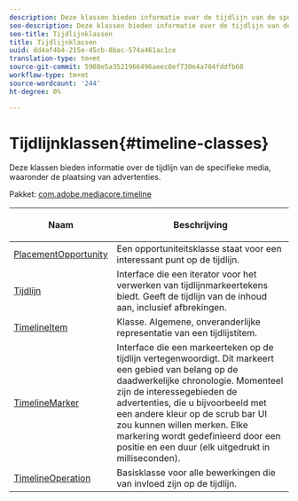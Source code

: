 ```yaml
---
description: Deze klassen bieden informatie over de tijdlijn van de specifieke media, waaronder de plaatsing van advertenties.
seo-description: Deze klassen bieden informatie over de tijdlijn van de specifieke media, waaronder de plaatsing van advertenties.
seo-title: Tijdlijnklassen
title: Tijdlijnklassen
uuid: dd4af4b4-215e-45cb-8bac-574a461ac1ce
translation-type: tm+mt
source-git-commit: 5908e5a3521966496aeec0ef730e4a704fddfb68
workflow-type: tm+mt
source-wordcount: '244'
ht-degree: 0%

---
```



# Tijdlijnklassen{#timeline-classes}

Deze klassen bieden informatie over de tijdlijn van de specifieke media, waaronder de plaatsing van advertenties.

Pakket: [com.adobe.mediacore.timeline](https://help.adobe.com/en_US/primetime/api/psdk/javadoc_1.4/com/adobe/mediacore/timeline/package-summary.html)

<table frame="all" colsep="1" rowsep="1" id="table_6752E908BA6546549619994A3F7D5F87"> 
 <thead> 
  <tr rowsep="1"> 
   <th colname="1" class="entry"> Naam </th> 
   <th colname="2" class="entry"> <p>Beschrijving </p> </th> 
  </tr> 
 </thead>
 <tbody> 
  <tr rowsep="1"> 
   <td colname="1"><span class="codeph"><a href="https://help.adobe.com/en_US/primetime/api/psdk/javadoc_1.4/com/adobe/mediacore/timeline/PlacementOpportunity.html" format="html" scope="external"> PlacementOpportunity</a></span> </td> 
   <td colname="2"> Een opportuniteitsklasse staat voor een interessant punt op de tijdlijn. </td> 
  </tr> 
  <tr rowsep="1"> 
   <td colname="1"><a href="https://help.adobe.com/en_US/primetime/api/psdk/javadoc_1.4/com/adobe/mediacore/timeline/Timeline.html" format="html" scope="external"> Tijdlijn</a> </td> 
   <td colname="2"> Interface die een iterator voor het verwerken van tijdlijnmarkeertekens biedt. Geeft de tijdlijn van de inhoud aan, inclusief afbrekingen. </td> 
  </tr> 
  <tr rowsep="1"> 
   <td colname="1"><span class="codeph"><a href="https://help.adobe.com/en_US/primetime/api/psdk/javadoc_1.4/com/adobe/mediacore/timeline/TimelineItem.html" format="html" scope="external"> TimelineItem</a> </span> </td> 
   <td colname="2"> Klasse. Algemene, onveranderlijke representatie van een tijdlijstitem. </td> 
  </tr> 
  <tr rowsep="1"> 
   <td colname="1"><span class="codeph"><a href="https://help.adobe.com/en_US/primetime/api/psdk/javadoc_1.4/com/adobe/mediacore/timeline/TimelineMarker.html" format="html" scope="external"> TimelineMarker</a> </span> </td> 
   <td colname="2"> Interface die een markeerteken op de tijdlijn vertegenwoordigt. Dit markeert een gebied van belang op de daadwerkelijke chronologie. Momenteel zijn de interessegebieden de advertenties, die u bijvoorbeeld met een andere kleur op de scrub bar UI zou kunnen willen merken. Elke markering wordt gedefinieerd door een positie en een duur (elk uitgedrukt in milliseconden). </td> 
  </tr> 
  <tr rowsep="0"> 
   <td colname="1"><a href="https://help.adobe.com/en_US/primetime/api/psdk/javadoc_1.4/com/adobe/mediacore/timeline/TimelineOperation.html" format="html" scope="external"> TimelineOperation</a> </td> 
   <td colname="2"> Basisklasse voor alle bewerkingen die van invloed zijn op de tijdlijn. </td> 
  </tr> 
 </tbody> 
</table>

